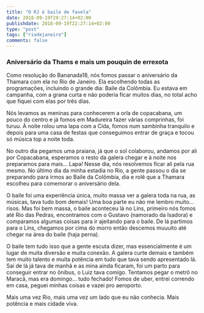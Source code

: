 ```yaml
---
title: "O RJ é baile de favela"
date: 2018-09-19T29:27:14+02:00
publishdate: 2018-09-19T22:27:14+02:00
type: "post"
tags: ["riodejaneiro"]
comments: false
---
```

### Aniversário da Thams e mais um pouquin de errexota

Como resolução do Bananada18, nós fomos passar o aniversário da Thamara com ela no Rio de Janeiro. Ela escolhendo todas as programações, incluindo o grande dia: Baile da Colômbia. Eu estava em campanha, com a grana curta e não poderia ficar muitos dias, no total acho que fiquei com elas por três dias. 

Nós levamos as meninas para conhecerem a orla de copacabana, um pouco do centro e já fomos em Madureira fazer várias comprinhas, foi turuu. À noite rolou uma lapa com a Cida, fomos num sambinha tranquilo e depois para uma casa de festas que conseguimos entrar de graça e tocou só música top a noite toda. 

No outro dia pegamos uma praiana, já que o sol colaborou, andamos por ali por Copacabana, esperamos o resto da galera chegar e à noite nos preparamos para mais... Lapa! Nesse dia, nós resolvemos ficar ali pela rua mesmo. No último dia da minha estadia no Rio, a gente passou o dia se preparando para irmos ao Baile da Colômbia, dia e rolê que a Thamara escolheu para comemorar o aniversário dela. 

O baile foi uma experiência única, muito massa ver a galera toda na rua, as músicas, tava tudo bom demais! Uma boa parte eu não me lembro muito... risos. Mas foi bem massa, o baile aconteceu lá no Lins, primeiro nós fomos até Rio das Pedras, encontramos com o Gustavo (namorado da Isadora) e comparamos algumas coisas para ir ajeitando para o baile. De lá partimos para o Lins, chegamos por cima do morro então descemos muuuito até chegar na área do baile (haja perna). 

O baile tem tudo isso que a gente escuta dizer, mas essencialmente é um lugar de muita diversão e muita conexão. A galera curte demais e também tem muito talento e muita potência em tudo que tava sendo apresentado lá. Saí de lá já tava de manhã e as mina ainda ficaram, foi um parto para conseguir entrar no ônibus, o Luiz tava comigo. Tentamos pegar o metrô no Maracã, mas era domingo... tudo fechado! Fomos de uber, entrei correndo em casa, peguei minhas coisas e vazei pro aeroporto. 

Mais uma vez Rio, mais uma vez um lado que eu não conhecia. Mais potência e mais cidade viva. 